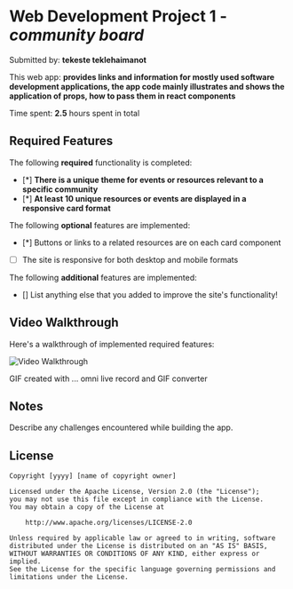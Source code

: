 # Web Development Project 1 - *community board*

Submitted by: **tekeste teklehaimanot**

This web app: **provides links and information for mostly used software development applications, the app code mainly illustrates and shows the application of props, how to pass them in react components**

Time spent: **2.5** hours spent in total

## Required Features

The following **required** functionality is completed:

- [*] **There is a unique theme for events or resources relevant to a specific community**
- [*] **At least 10 unique resources or events are displayed in a responsive card format**

The following **optional** features are implemented:

- [*] Buttons or links to a related resources are on each card component
- [ ] The site is responsive for both desktop and mobile formats

The following **additional** features are implemented:

* [] List anything else that you added to improve the site's functionality!

## Video Walkthrough

Here's a walkthrough of implemented required features:

<img src='[https://github.com/tekkina/codepath_project_1/blob/main/walkthrough.gif]' title='Video Walkthrough' alt='Video Walkthrough' />

<!-- Replace this with whatever GIF tool you used! -->
GIF created with ...  omni live record and GIF converter
<!-- Recommended tools:
[Kap](https://getkap.co/) for macOS
[ScreenToGif](https://www.screentogif.com/) for Windows
[peek](https://github.com/phw/peek) for Linux. -->

## Notes

Describe any challenges encountered while building the app.

## License

    Copyright [yyyy] [name of copyright owner]

    Licensed under the Apache License, Version 2.0 (the "License");
    you may not use this file except in compliance with the License.
    You may obtain a copy of the License at

        http://www.apache.org/licenses/LICENSE-2.0

    Unless required by applicable law or agreed to in writing, software
    distributed under the License is distributed on an "AS IS" BASIS,
    WITHOUT WARRANTIES OR CONDITIONS OF ANY KIND, either express or implied.
    See the License for the specific language governing permissions and
    limitations under the License.
